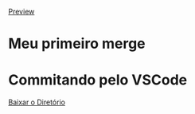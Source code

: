 [Preview](https://pedroaloonso.github.io/Digital-College-FullStack/Aula10/index.html)

# Meu primeiro merge

# Commitando pelo VSCode

[Baixar o Diretório](https://download-directory.github.io?url=https://github.com/PedroAloonso/Digital-College-FullStack/tree/main/Aula10)
